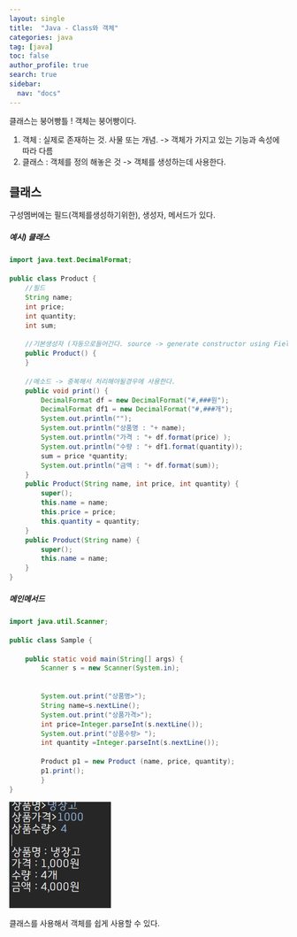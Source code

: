 ```yaml
---
layout: single
title:  "Java - Class와 객체"
categories: java
tag: [java]
toc: false
author_profile: true
search: true
sidebar:
  nav: "docs"
---
```


클래스는 붕어빵틀 ! 객체는 붕어빵이다.
1. 객체 : 실제로 존재하는 것. 사물 또는 개념. 
-> 객체가 가지고 있는 기능과 속성에 따라 다름
2. 클래스 : 객체를 정의 해놓은 것
-> 객체를 생성하는데 사용한다.

## 클래스
구성멤버에는 필드(객체를생성하기위한), 생성자, 메서드가 있다.

##### 예시) 클래스

```java
import java.text.DecimalFormat;

public class Product {
	//필드
	String name;
	int price;
	int quantity;
	int sum;

	//기본생성자 (자동으로들어간다. source -> generate constructor using Fields)
	public Product() {
	}

	//메소드 -> 중복해서 처리해야될경우에 사용한다.
	public void print() {
		DecimalFormat df = new DecimalFormat("#,###원");
		DecimalFormat df1 = new DecimalFormat("#,###개");
		System.out.println("");
		System.out.println("상품명 : "+ name);
		System.out.println("가격 : "+ df.format(price) );
		System.out.println("수량 : "+ df1.format(quantity));
		sum = price *quantity;
		System.out.println("금액 : "+ df.format(sum));
	}
	public Product(String name, int price, int quantity) {
		super();
		this.name = name;
		this.price = price;
		this.quantity = quantity;
	}
	public Product(String name) {
		super();
		this.name = name;
	}
}
```
##### 메인메서드

```java
import java.util.Scanner;

public class Sample {

	public static void main(String[] args) {
		Scanner s = new Scanner(System.in);
		
		
		System.out.print("상품명>");
		String name=s.nextLine();
		System.out.print("상품가격>");
		int price=Integer.parseInt(s.nextLine());
		System.out.print("상품수량> ");
		int quantity =Integer.parseInt(s.nextLine());
		
		Product p1 = new Product (name, price, quantity);
		p1.print();
        }
}
```
![냉장고](/assets/images/냉장고.JPG)


 클래스를 사용해서 객체를 쉽게 사용할 수 있다.